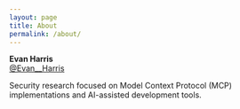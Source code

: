 ```yaml
---
layout: page
title: About
permalink: /about/
---
```


**Evan Harris**  
[@Evan__Harris](https://x.com/Evan__Harris)

Security research focused on Model Context Protocol (MCP) implementations and AI-assisted development tools.
